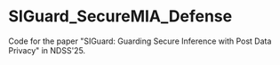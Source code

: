 # SIGuard_SecureMIA_Defense
Code for the paper "SIGuard: Guarding Secure Inference with Post Data Privacy" in NDSS'25.
